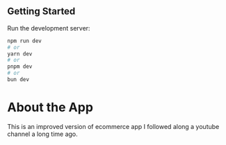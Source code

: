 ## Getting Started

Run the development server:

```bash
npm run dev
# or
yarn dev
# or
pnpm dev
# or
bun dev
```

# About the App

This is an improved version of ecommerce app I followed along a youtube channel a long time ago.
